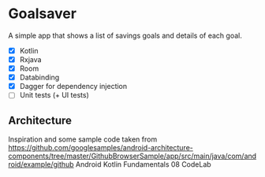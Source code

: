 # Goalsaver

 A simple app that shows a list of savings goals and details of each goal.
 
- [x] Kotlin
- [x] Rxjava
- [x] Room
- [x] Databinding
- [x] Dagger for dependency injection
- [ ] Unit tests (+ UI tests)

## Architecture
Inspiration and some sample code taken from https://github.com/googlesamples/android-architecture-components/tree/master/GithubBrowserSample/app/src/main/java/com/android/example/github
Android Kotlin Fundamentals 08 CodeLab




